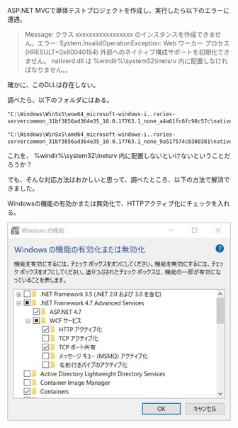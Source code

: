 ASP.NET MVCで単体テストプロジェクトを作成し、実行したら以下のエラーに遭遇。


> Message: クラス xxxxxxxxxxxxxxxxx のインスタンスを作成できません。エラー: System.InvalidOperationException: Web ワーカー プロセス (HRESULT=0x80040154) 外部へのネイティブ構成サポートを初期化できません。
nativerd.dll は %windir%\system32\inetsrv 内に配置しなければなりません。。


確かに、このDLLは存在しない。

調べたら、以下のフォルダにはある。

```
"C:\Windows\WinSxS\wow64_microsoft-windows-i..raries-servercommon_31bf3856ad364e35_10.0.17763.1_none_a4a61fc6fc98c57c\nativerd.dll"
```

```
"C:\Windows\WinSxS\amd64_microsoft-windows-i..raries-servercommon_31bf3856ad364e35_10.0.17763.1_none_9a517574c8380381\nativerd.dll"
```

これを、 %windir%\system32\inetsrv 内に配置しないといけないということだろうか？

でも、そんな対応方法はおかしいと思って、調べたところ、以下の方法で解消できました。


Windowsの機能の有効かまたは無効化で、HTTPアクティブ化にチェックを入れる。


![](../images/windowsの機能の有効化.jpg)
